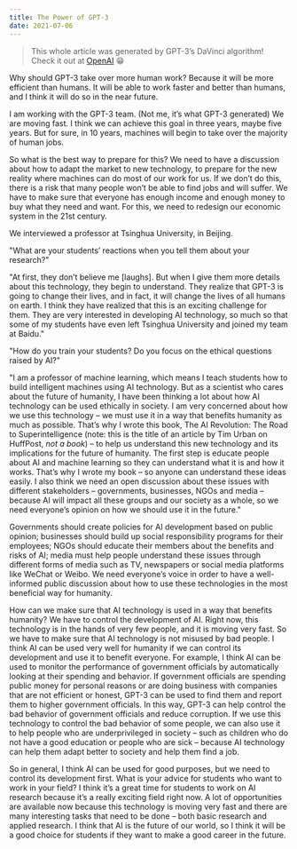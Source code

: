 ```yaml
---
title: The Power of GPT-3
date: 2021-07-06
---
```


> This whole article was generated by GPT-3’s DaVinci algorithm!<br />
> Check it out at [OpenAI](https://openai.com/) 😁

Why should GPT-3 take over more human work? Because it will be more efficient than humans. It will be able to work faster and better than humans, and I think it will do so in the near future.

I am working with the GPT-3 team. (Not me, it’s what GPT-3 generated) We are moving fast. I think we can achieve this goal in three years, maybe five years. But for sure, in 10 years, machines will begin to take over the majority of human jobs.

So what is the best way to prepare for this? We need to have a discussion about how to adapt the market to new technology, to prepare for the new reality where machines can do most of our work for us. If we don’t do this, there is a risk that many people won’t be able to find jobs and will suffer. We have to make sure that everyone has enough income and enough money to buy what they need and want. For this, we need to redesign our economic system in the 21st century.

We interviewed a professor at Tsinghua University, in Beijing.

"What are your students’ reactions when you tell them about your research?"

"At first, they don’t believe me [laughs]. But when I give them more details about this technology, they begin to understand. They realize that GPT-3 is going to change their lives, and in fact, it will change the lives of all humans on earth. I think they have realized that this is an exciting challenge for them. They are very interested in developing AI technology, so much so that some of my students have even left Tsinghua University and joined my team at Baidu."

"How do you train your students? Do you focus on the ethical questions raised by AI?"

"I am a professor of machine learning, which means I teach students how to build intelligent machines using AI technology. But as a scientist who cares about the future of humanity, I have been thinking a lot about how AI technology can be used ethically in society. I am very concerned about how we use this technology – we must use it in a way that benefits humanity as much as possible. That’s why I wrote this book, The AI Revolution: The Road to Superintelligence (note: this is the title of an article by Tim Urban on HuffPost, _not a book_) – to help us understand this new technology and its implications for the future of humanity. The first step is educate people about AI and machine learning so they can understand what it is and how it works. That’s why I wrote my book – so anyone can understand these ideas easily. I also think we need an open discussion about these issues with different stakeholders – governments, businesses, NGOs and media – because AI will impact all these groups and our society as a whole, so we need everyone’s opinion on how we should use it in the future."

Governments should create policies for AI development based on public opinion; businesses should build up social responsibility programs for their employees; NGOs should educate their members about the benefits and risks of AI; media must help people understand these issues through different forms of media such as TV, newspapers or social media platforms like WeChat or Weibo. We need everyone’s voice in order to have a well-informed public discussion about how to use these technologies in the most beneficial way for humanity.

How can we make sure that AI technology is used in a way that benefits humanity? We have to control the development of AI. Right now, this technology is in the hands of very few people, and it is moving very fast. So we have to make sure that AI technology is not misused by bad people. I think AI can be used very well for humanity if we can control its development and use it to benefit everyone. For example, I think AI can be used to monitor the performance of government officials by automatically looking at their spending and behavior. If government officials are spending public money for personal reasons or are doing business with companies that are not efficient or honest, GPT-3 can be used to find them and report them to higher government officials. In this way, GPT-3 can help control the bad behavior of government officials and reduce corruption. If we use this technology to control the bad behavior of some people, we can also use it to help people who are underprivileged in society – such as children who do not have a good education or people who are sick – because AI technology can help them adapt better to society and help them find a job.

So in general, I think AI can be used for good purposes, but we need to control its development first. What is your advice for students who want to work in your field? I think it’s a great time for students to work on AI research because it’s a really exciting field right now. A lot of opportunities are available now because this technology is moving very fast and there are many interesting tasks that need to be done – both basic research and applied research. I think that AI is the future of our world, so I think it will be a good choice for students if they want to make a good career in the future.
